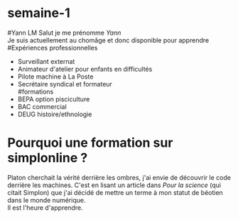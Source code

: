 # semaine-1
#Yann LM
Salut je me prénomme _Yann_  
Je suis actuellement au chomâge et donc disponible pour apprendre    
#Expériences professionnelles
* Surveillant externat  
* Animateur d'atelier pour enfants en difficultés  
* Pilote machine à La Poste  
* Secrétaire syndical et formateur  
#formations
* BEPA option pisciculture  
* BAC commercial  
* DEUG histoire/ethnologie  
# Pourquoi une formation sur simplonline ?
Platon cherchait la vérité derrière les ombres, j'ai envie de découvrir le code derrière les machines. C'est en lisant un article dans *Pour la science* (qui citait Simplon) que j'ai décidé de mettre un terme à mon statut de béotien dans le monde numérique.  
Il est l'heure d'apprendre.